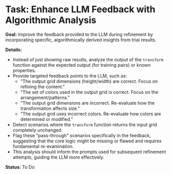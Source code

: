 # Task: Enhance LLM Feedback with Algorithmic Analysis

**Goal:** Improve the feedback provided to the LLM during refinement by incorporating specific, algorithmically derived insights from trial results.

**Details:**
- Instead of just showing raw results, analyze the output of the `transform` function against the expected output (for training pairs) or known properties.
- Provide targeted feedback points to the LLM, such as:
    - "The output grid dimensions (height/width) are correct. Focus on refining the content."
    - "The set of colors used in the output grid is correct. Focus on the arrangement/patterns."
    - "The output grid dimensions are incorrect. Re-evaluate how the transformation affects size."
    - "The output grid uses incorrect colors. Re-evaluate how colors are determined or modified."
- Detect scenarios where the `transform` function returns the input grid completely unchanged.
- Flag these "pass-through" scenarios specifically in the feedback, suggesting that the core logic might be missing or flawed and requires fundamental re-examination.
- This analysis should inform the prompts used for subsequent refinement attempts, guiding the LLM more effectively.

**Status:** To Do
